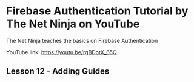 # Firebase Authentication Tutorial by The Net Ninja on YouTube

The Net Ninja teaches the basics on Firebase Authentication

YouTube link: https://youtu.be/rgBDotX_65Q

## Lesson 12 - Adding Guides
